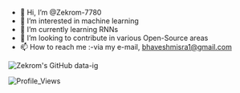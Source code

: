 - 👋 Hi, I’m @Zekrom-7780
- 👀 I’m interested in machine learning
- 🌱 I’m currently learning RNNs
- 💞️ I’m looking to contribute in various Open-Source areas
- 📫 How to reach me :-via my e-mail, bhaveshmisra1@gmail.com

<!---
Zekrom-7780/Zekrom-7780 is a ✨ special ✨ repository because its `README.md` (this file) appears on your GitHub profile.
You can click the Preview link to take a look at your changes.
--->
![Zekrom's GitHub data-ig](https://github-profile-trophy.vercel.app/?username=Zekrom-7780&theme=gruvbox)

![Profile_Views](https://komarev.com/ghpvc/?username=Zekrom-7780&color=blue)

<!---https://github-profile-trophy.vercel.app/?username=Zekrom-7780&theme=gruvbox
